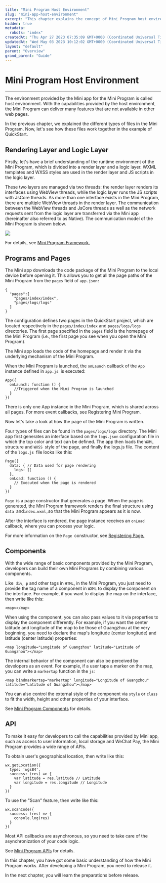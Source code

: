 ```yaml
---
title: "Mini Program Host Environment"
slug: "mini-app-host-environment"
excerpt: "This chapter explains the concept of Mini Program host environment."
hidden: true
metadata: 
  robots: "index"
createdAt: "Thu Apr 27 2023 07:35:09 GMT+0000 (Coordinated Universal Time)"
updatedAt: "Wed May 03 2023 10:12:02 GMT+0000 (Coordinated Universal Time)"
layout: "default"
parent: "Overview"
grand_parent: "Guide"
---
```

# Mini Program Host Environment 
*** 
The environment provided by the Mini app for the Mini Program is called host environment. With the capabilities provided by the host environment, the Mini Program can deliver many features that are not available in other web pages.

In the previous chapter, we explained the different types of files in the Mini Program. Now, let's see how these files work together in the example of QuickStart.

## Rendering Layer and Logic Layer

Firstly, let's have a brief understanding of the runtime environment of the Mini Program, which is divided into a render layer and a logic layer. WXML templates and WXSS styles are used in the render layer and JS scripts in the logic layer.

These two layers are managed via two threads: the render layer renders its interfaces using WebView threads, while the logic layer runs the JS scripts with JsCore threads. As more than one interface exists in the Mini Program, there are multiple WebView threads in the render layer. The communication between the WebView threads and JsCore threads as well as the network requests sent from the logic layer are transferred via the Mini app (hereinafter also referred to as Native). The communication model of the Mini Program is shown below.

![](https://files.readme.io/8402e02-small-wxapp-navigate-1.translated.jpg)

For details, see [Mini Program Framework.](<>)

## Programs and Pages

The Mini app downloads the code package of the Mini Program to the local device before opening it. This allows you to get all the page paths of the Mini Program from the `pages` field of `app.json:`

```Text code
{
  "pages":[
    "pages/index/index",
    "pages/logs/logs"
  ]
}
```

The configuration defines two pages in the QuickStart project, which are located respectively in the `pages/index/index` and `pages/logs/logs` directories. The first page specified in the `pages` field is the homepage of the Mini Program (i.e., the first page you see when you open the Mini Program).

The Mini app loads the code of the homepage and render it via the underlying mechanism of the Mini Program.

When the Mini Program is launched, the `onLaunch` callback of the `App` instance defined in `app.js `is executed:

```Text code
App({
  onLaunch: function () {
    //Triggered when the Mini Program is launched
  }
})
```

There is only one App instance in the Mini Program, which is shared across all pages. For more event callbacks, see Registering Mini Program.

Now let's take a look at how the page of the Mini Program is written.

Four types of files can be found in the `pages/logs/logs` directory. The Mini app first generates an interface based on the `logs.json` configuration file in which the top color and text can be defined. The app then loads the `WXML` structure and `WXSS `style of the page, and finally the logs.js file. The content of the `logs.js `file looks like this:

```Text code
Page({
  data: { // Data used for page rendering
    logs: []
  },
  onLoad: function () {
    // Executed when the page is rendered
  }
})
```

`Page `is a page constructor that generates a page. When the page is generated, the Mini Program framework renders the final structure using `data `and`index.wxml,`so that the Mini Program appears as it is now.

After the interface is rendered, the page instance receives an `onLoad `callback, where you can process your logic.

For more information on the `Page `constructor, see [Registering Page.](<>)

## Components

With the wide range of basic components provided by the Mini Program, developers can build their own Mini Programs by combining various components.

Like` div`,` p` and other tags in `HTML`, in the Mini Program, you just need to provide the tag name of a component in `WXML` to display the component on the interface. For example, if you want to display the map on the interface, then write like this:

```Text code
<map></map>
```

When using the component, you can also pass values to it via properties to display the component differently. For example, if you want the center latitude and longitude of the map to be those of Guangzhou at the very beginning, you need to declare the map's longitude (center longitude) and latitude (center latitude) properties:

```Text code
<map longitude="Longitude of Guangzhou" latitude="Latitude of Guangzhou"></map>
```

The internal behavior of the component can also be perceived by developers as an event. For example, if a user taps a marker on the map, you can write a `markertap` function in the `js`:

```Text code
<map bindmarkertap="markertap" longitude="Longitude of Guangzhou" latitude="Latitude of Guangzhou"></map>
```

You can also control the external style of the component via `style` or `class `to fit the width, height and other properties of your interface.

See [Mini Program Components](<>) for details.

## API

To make it easy for developers to call the capabilities provided by Mini app, such as access to user information, local storage and WeChat Pay, the Mini Program provides a wide range of APIs.

To obtain user's geographical location, then write like this:

```Text code
wx.getLocation({
  type: 'wgs84',
  success: (res) => {
    var latitude = res.latitude // Latitude
    var longitude = res.longitude // Longitude
  }
})
```

To use the "Scan" feature, then write like this:

```Text code
wx.scanCode({
  success: (res) => {
    console.log(res)
  }
})
```

Most API callbacks are asynchronous, so you need to take care of the asynchronization of your code logic.

See [Mini Program APIs](<>) for details.

In this chapter, you have got some basic understanding of how the Mini Program works. After developing a Mini Program, you need to release it. 

In the next chapter, you will learn the preparations before release.
